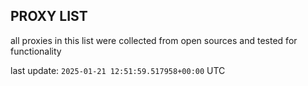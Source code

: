 ## PROXY LIST

all proxies in this list were collected from open sources and tested for functionality

last update: `2025-01-21 12:51:59.517958+00:00` UTC
